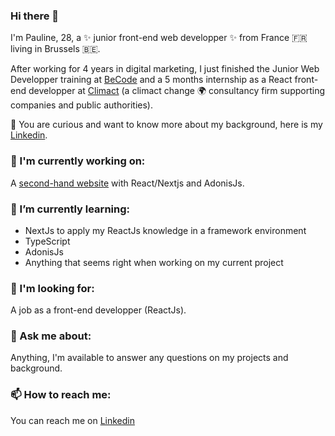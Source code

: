 ### Hi there 👋

I'm Pauline, 28, a ✨ junior front-end web developper ✨ from France 🇫🇷 living in Brussels 🇧🇪.

After working for 4 years in digital marketing, I just finished the Junior Web Developper training at [BeCode](https://becode.org) and a 5 months internship as a React front-end developper at [Climact](https://climact.com/fr/) (a climact change 🌍 consultancy firm supporting companies and public authorities).

🤔 You are curious and want to know more about my background, here is my [Linkedin](https://www.linkedin.com/in/paulinerohmer/).

### 🔭 I'm currently working on:

A [second-hand website](https://github.com/rohmerpauline/second-hand-website) with React/Nextjs and AdonisJs.

### 🌱 I’m currently learning:

-  NextJs to apply my ReactJs knowledge in a framework environment
-  TypeScript
-  AdonisJs
-  Anything that seems right when working on my current project

### 👀 I'm looking for:

A job as a front-end developper (ReactJs).

### 💬 Ask me about:

Anything, I'm available to answer any questions on my projects and background.

### 📫 How to reach me:

You can reach me on [Linkedin](https://www.linkedin.com/in/paulinerohmer/)
